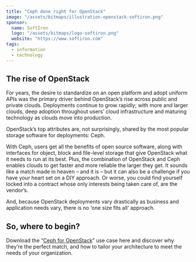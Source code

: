 ```yaml
---
title: "Ceph done right for OpenStack"
image: "/assets/bitmaps/illustration-openstack-softiron.png"
sponsor:
  name: SoftIron
  logo: "/assets/bitmaps/logo-softiron.png"
  website: "https://www.softiron.com"
tags:
  - information
  - technology
---
```


## The rise of OpenStack 

For years, the desire to standardize on an open platform and adopt uniform APIs was the primary driver behind OpenStack’s rise across public and private clouds. Deployments continue to grow rapidly; with more and larger clouds, deep adoption throughout users’ cloud infrastructure and maturing technology as clouds move into production.

OpenStack’s top attributes are, not surprisingly, shared by the most popular storage software for deployments: Ceph.

With Ceph, users get all the benefits of open source software, along with interfaces for object, block and file-level storage that give OpenStack what it needs to run at its best. Plus, the combination of OpenStack and Ceph enables clouds to get faster and more reliable the larger they get. It sounds like a match made in heaven – and it is – but it can also be a challenge if you have your heart set on a DIY approach. Or worse, you could find yourself locked into a contract whose only interests being taken care of, are the vendor’s.

And, because OpenStack deployments vary drastically as business and application needs vary, there is no ‘one size fits all’ approach.

## So, where to begin?

Download the “[Ceph for OpenStack](http://bit.ly/Ceph_for_Openstack)” use case here and discover why they’re the perfect match, and how to tailor your architecture to meet the needs of your organization.
